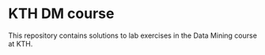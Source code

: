 # KTH DM course

This repository contains solutions to lab exercises in the Data Mining course at KTH.
